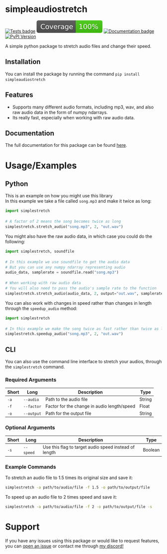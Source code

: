 
# simpleaudiostretch
[![Tests badge](https://github.com/Mews/simpleaudiostretch/actions/workflows/run_tests.yml/badge.svg)](https://github.com/Mews/simpleaudiostretch/actions/workflows/run_tests.yml)
[![Coverage badge](https://raw.githubusercontent.com/Mews/simpleaudiostretch/python-coverage-comment-action-data/badge.svg)](https://htmlpreview.github.io/?https://github.com/Mews/simpleaudiostretch/blob/python-coverage-comment-action-data/htmlcov/index.html)
[![Documentation badge](https://readthedocs.org/projects/simpleaudiostretch/badge/?version=latest&style=flat-default)](https://simpleaudiostretch.readthedocs.io/en/latest/simplestretch.html)
[![PyPI Version](https://badge.fury.io/py/simpleaudiostretch.svg)](https://pypi.python.org/pypi/simpleaudiostretch)

A simple python package to stretch audio files and change their speed.

## Installation

You can install the package by running the command `pip install simpleaudiostretch`

##  Features

- Supports many different audio formats, including mp3, wav, and also raw audio data in the form of numpy ndarrays.
- Its really fast, especially when working with raw audio data.
## Documentation

The full documentation for this package can be found [here](https://simpleaudiostretch.readthedocs.io/en/latest/simplestretch.html).
# Usage/Examples
## Python
This is an example on how you might use this library\
In this example we take a file called `song.mp3` and make it twice as long:
```python
import simplestretch

# A factor of 2 means the song becomes twice as long
simplestretch.stretch_audio("song.mp3", 2, "out.wav")
```

You might also have the raw audio data, in which case you could do the following:
```python
import simplestretch, soundfile

# In this example we use soundfile to get the audio data
# But you can use any numpy ndarray representing audio
audio_data, samplerate = soundfile.read("song.mp3")

# When working with raw audio data
# You will also need to pass the audio's sample rate to the function
simplestretch.stretch_audio(audio_data, 2, output="out.wav", samplerate=samplerate)
```

You can also work with changes in speed rather than changes in length through the `speedup_audio` method:
```python
import simplestretch

# In this example we make the song twice as fast rather than twice as long
simplestretch.speedup_audio("song.mp3", 2, "out.wav")
```
## CLI

You can also use the command line interface to stretch your audios, through the `simplestretch` command.

### Required Arguments

| Short | Long       | Description                       | Type   |
|-------|------------|-----------------------------------|--------|
| `-a`  | `--audio`  | Path to the audio file            | String |
| `-f`  | `--factor` | Factor for the change in audio length/speed   | Float  |
| `-o`  | `--output` | Path for the output file          | String |

### Optional Arguments

| Short | Long      | Description                        | Type    |
|-------|-----------|------------------------------------|---------|
| `-s`  | `--speed` | Use this flag to target audio speed instead of length | Boolean |

### Example Commands

To stretch an audio file to 1.5 times its original size and save it:

```sh
simplestretch -a path/to/audio/file -f 1.5 -o path/to/output/file
```

To speed up an audio file to 2 times speed and save it:

```sh
simplestretch -a path/to/audio/file -f 2 -o path/to/output/file -s
```
# Support
If you have any issues using this package or would like to request features, you can [open an issue](https://github.com/Mews/simpleaudiostretch/issues/new) or contact me through [my discord!](https://discord.com/users/467268976523739157)

